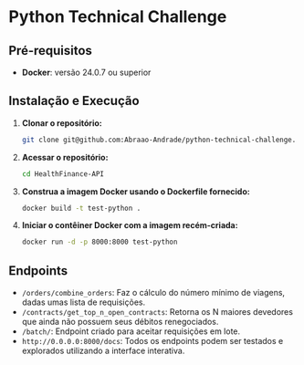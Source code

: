 # Python Technical Challenge

## Pré-requisitos

- **Docker**: versão 24.0.7 ou superior

## Instalação e Execução

1. **Clonar o repositório:**

   ```bash
   git clone git@github.com:Abraao-Andrade/python-technical-challenge.git

2. **Acessar o repositório:**

    ```bash
    cd HealthFinance-API

3. **Construa a imagem Docker usando o Dockerfile fornecido:**
    ```bash
    docker build -t test-python .

4. **Iniciar o contêiner Docker com a imagem recém-criada:**
    ```bash
    docker run -d -p 8000:8000 test-python


## Endpoints

*   `/orders/combine_orders`: Faz o cálculo do número mínimo de viagens, dadas umas lista de requisições.
*   `/contracts/get_top_n_open_contracts`: Retorna os N maiores devedores que ainda não possuem seus débitos renegociados.
*   `/batch/`: Endpoint criado para aceitar requisições em lote.
*   `http://0.0.0.0:8000/docs`: Todos os endpoints podem ser testados e explorados utilizando a interface interativa.